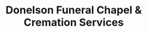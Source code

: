 ---
title: "Donelson Funeral Chapel & Cremation Services"
url: /hillsboro/donelson-funeral-chapel-und-cremation-services/
shop: Bestattungen
---